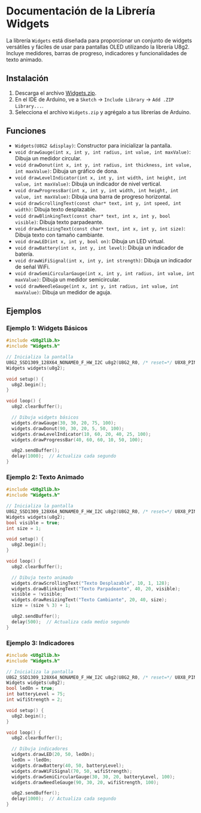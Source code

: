 # Documentación de la Librería Widgets

La librería `Widgets` está diseñada para proporcionar un conjunto de widgets versátiles y fáciles de usar para pantallas OLED utilizando la librería U8g2. Incluye medidores, barras de progreso, indicadores y funcionalidades de texto animado.

## Instalación
1. Descarga el archivo [Widgets.zip](sandbox:/mnt/data/Widgets.zip).
2. En el IDE de Arduino, ve a `Sketch` -> `Include Library` -> `Add .ZIP Library...`.
3. Selecciona el archivo `Widgets.zip` y agrégalo a tus librerías de Arduino.

## Funciones
- `Widgets(U8G2 &display)`: Constructor para inicializar la pantalla.
- `void drawGauge(int x, int y, int radius, int value, int maxValue)`: Dibuja un medidor circular.
- `void drawDonut(int x, int y, int radius, int thickness, int value, int maxValue)`: Dibuja un gráfico de dona.
- `void drawLevelIndicator(int x, int y, int width, int height, int value, int maxValue)`: Dibuja un indicador de nivel vertical.
- `void drawProgressBar(int x, int y, int width, int height, int value, int maxValue)`: Dibuja una barra de progreso horizontal.
- `void drawScrollingText(const char* text, int y, int speed, int width)`: Dibuja texto desplazable.
- `void drawBlinkingText(const char* text, int x, int y, bool visible)`: Dibuja texto parpadeante.
- `void drawResizingText(const char* text, int x, int y, int size)`: Dibuja texto con tamaño cambiante.
- `void drawLED(int x, int y, bool on)`: Dibuja un LED virtual.
- `void drawBattery(int x, int y, int level)`: Dibuja un indicador de batería.
- `void drawWiFiSignal(int x, int y, int strength)`: Dibuja un indicador de señal WiFi.
- `void drawSemiCircularGauge(int x, int y, int radius, int value, int maxValue)`: Dibuja un medidor semicircular.
- `void drawNeedleGauge(int x, int y, int radius, int value, int maxValue)`: Dibuja un medidor de aguja.

## Ejemplos

### Ejemplo 1: Widgets Básicos
```cpp
#include <U8g2lib.h>
#include "Widgets.h"

// Inicializa la pantalla
U8G2_SSD1309_128X64_NONAME0_F_HW_I2C u8g2(U8G2_R0, /* reset=*/ U8X8_PIN_NONE);
Widgets widgets(u8g2);

void setup() {
  u8g2.begin();
}

void loop() {
  u8g2.clearBuffer();

  // Dibuja widgets básicos
  widgets.drawGauge(30, 30, 20, 75, 100);
  widgets.drawDonut(90, 30, 20, 5, 50, 100);
  widgets.drawLevelIndicator(10, 60, 20, 40, 25, 100);
  widgets.drawProgressBar(40, 60, 60, 10, 50, 100);

  u8g2.sendBuffer();
  delay(1000);  // Actualiza cada segundo
}
```

### Ejemplo 2: Texto Animado
```cpp
#include <U8g2lib.h>
#include "Widgets.h"

// Inicializa la pantalla
U8G2_SSD1309_128X64_NONAME0_F_HW_I2C u8g2(U8G2_R0, /* reset=*/ U8X8_PIN_NONE);
Widgets widgets(u8g2);
bool visible = true;
int size = 1;

void setup() {
  u8g2.begin();
}

void loop() {
  u8g2.clearBuffer();

  // Dibuja texto animado
  widgets.drawScrollingText("Texto Desplazable", 10, 1, 128);
  widgets.drawBlinkingText("Texto Parpadeante", 40, 20, visible);
  visible = !visible;
  widgets.drawResizingText("Texto Cambiante", 20, 40, size);
  size = (size % 3) + 1;

  u8g2.sendBuffer();
  delay(500);  // Actualiza cada medio segundo
}
```

### Ejemplo 3: Indicadores
```cpp
#include <U8g2lib.h>
#include "Widgets.h"

// Inicializa la pantalla
U8G2_SSD1309_128X64_NONAME0_F_HW_I2C u8g2(U8G2_R0, /* reset=*/ U8X8_PIN_NONE);
Widgets widgets(u8g2);
bool ledOn = true;
int batteryLevel = 75;
int wifiStrength = 2;

void setup() {
  u8g2.begin();
}

void loop() {
  u8g2.clearBuffer();

  // Dibuja indicadores
  widgets.drawLED(20, 50, ledOn);
  ledOn = !ledOn;
  widgets.drawBattery(40, 50, batteryLevel);
  widgets.drawWiFiSignal(70, 50, wifiStrength);
  widgets.drawSemiCircularGauge(30, 30, 20, batteryLevel, 100);
  widgets.drawNeedleGauge(90, 30, 20, wifiStrength, 100);

  u8g2.sendBuffer();
  delay(1000);  // Actualiza cada segundo
}
```


